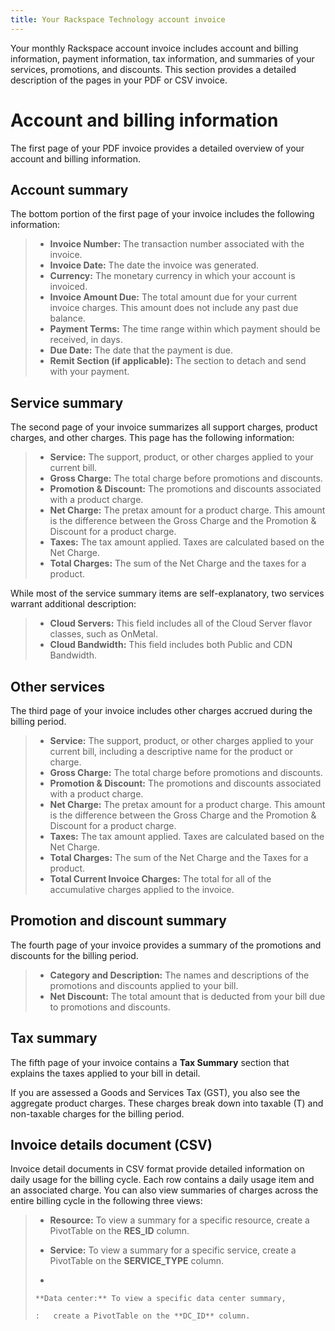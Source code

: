 ```yaml
---
title: Your Rackspace Technology account invoice
---
```


Your monthly Rackspace account invoice includes account and billing
information, payment information, tax information, and summaries of your
services, promotions, and discounts. This section provides a detailed
description of the pages in your PDF or CSV invoice.

# Account and billing information

The first page of your PDF invoice provides a detailed overview of your
account and billing information.

## Account summary

The bottom portion of the first page of your invoice includes the
following information:

> -   **Invoice Number:** The transaction number associated with the
>     invoice.
> -   **Invoice Date:** The date the invoice was generated.
> -   **Currency:** The monetary currency in which your account is
>     invoiced.
> -   **Invoice Amount Due:** The total amount due for your current
>     invoice charges. This amount does not include any past due
>     balance.
> -   **Payment Terms:** The time range within which payment should be
>     received, in days.
> -   **Due Date:** The date that the payment is due.
> -   **Remit Section (if applicable):** The section to detach and send
>     with your payment.

## Service summary

The second page of your invoice summarizes all support charges, product
charges, and other charges. This page has the following information:

> -   **Service:** The support, product, or other charges applied to
>     your current bill.
> -   **Gross Charge:** The total charge before promotions and
>     discounts.
> -   **Promotion & Discount:** The promotions and discounts associated
>     with a product charge.
> -   **Net Charge:** The pretax amount for a product charge. This
>     amount is the difference between the Gross Charge and the
>     Promotion & Discount for a product charge.
> -   **Taxes:** The tax amount applied. Taxes are calculated based on
>     the Net Charge.
> -   **Total Charges:** The sum of the Net Charge and the taxes for a
>     product.

While most of the service summary items are self-explanatory, two
services warrant additional description:

> -   **Cloud Servers:** This field includes all of the Cloud Server
>     flavor classes, such as OnMetal.
> -   **Cloud Bandwidth:** This field includes both Public and CDN
>     Bandwidth.

## Other services

The third page of your invoice includes other charges accrued during the
billing period.

> -   **Service:** The support, product, or other charges applied to
>     your current bill, including a descriptive name for the product or
>     charge.
> -   **Gross Charge:** The total charge before promotions and
>     discounts.
> -   **Promotion & Discount:** The promotions and discounts associated
>     with a product charge.
> -   **Net Charge:** The pretax amount for a product charge. This
>     amount is the difference between the Gross Charge and the
>     Promotion & Discount for a product charge.
> -   **Taxes:** The tax amount applied. Taxes are calculated based on
>     the Net Charge.
> -   **Total Charges:** The sum of the Net Charge and the Taxes for a
>     product.
> -   **Total Current Invoice Charges:** The total for all of the
>     accumulative charges applied to the invoice.

## Promotion and discount summary

The fourth page of your invoice provides a summary of the promotions and
discounts for the billing period.

> -   **Category and Description:** The names and descriptions of the
>     promotions and discounts applied to your bill.
> -   **Net Discount:** The total amount that is deducted from your bill
>     due to promotions and discounts.

## Tax summary

The fifth page of your invoice contains a **Tax Summary** section that
explains the taxes applied to your bill in detail.

If you are assessed a Goods and Services Tax (GST), you also see the
aggregate product charges. These charges break down into taxable (T) and
non-taxable charges for the billing period.

## Invoice details document (CSV)

Invoice detail documents in CSV format provide detailed information on
daily usage for the billing cycle. Each row contains a daily usage item
and an associated charge. You can also view summaries of charges across
the entire billing cycle in the following three views:

> -   **Resource:** To view a summary for a specific resource, create a
>     PivotTable on the **RES_ID** column.
>
> -   **Service:** To view a summary for a specific service, create a
>     PivotTable on the **SERVICE_TYPE** column.
>
> -   
>
>     **Data center:** To view a specific data center summary,
>
>     :   create a PivotTable on the **DC_ID** column.
